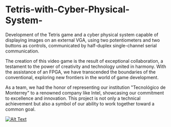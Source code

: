 # Tetris-with-Cyber-Physical-System-
Development of the Tetris game and a cyber physical system capable of displaying images on an external VGA, using two potentiometers and two buttons as controls, communicated by half-duplex single-channel serial communication. 

The creation of this video game is the result of exceptional collaboration, a testament to the power of creativity and technology united in harmony. With the assistance of an FPGA, we have transcended the boundaries of the conventional, exploring new frontiers in the world of game development.

As a team, we had the honor of representing our institution "Tecnológico de Monterrey" to a renowned company like Intel, showcasing our commitment to excellence and innovation. This project is not only a technical achievement but also a symbol of our ability to work together toward a common goal.

[![Alt Text](https://img.youtube.com/vi/watch?v=pJL0NukXaIs&ab_channel=Snorlix/0.jpg)](https://www.youtube.com/watch?v=pJL0NukXaIs&ab_channel=Snorlix)


